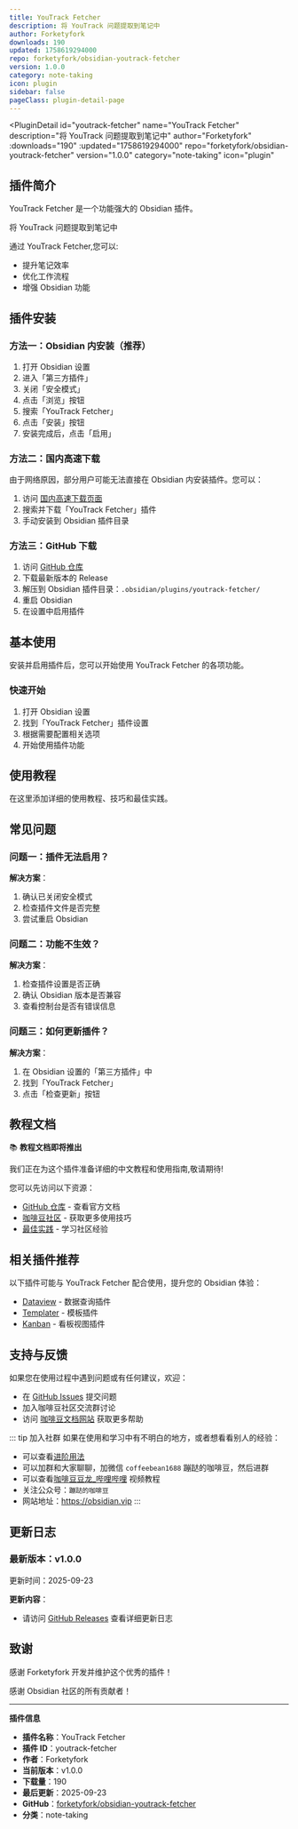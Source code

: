 ```yaml
---
title: YouTrack Fetcher
description: 将 YouTrack 问题提取到笔记中
author: Forketyfork
downloads: 190
updated: 1758619294000
repo: forketyfork/obsidian-youtrack-fetcher
version: 1.0.0
category: note-taking
icon: plugin
sidebar: false
pageClass: plugin-detail-page
---
```


<PluginDetail
  id="youtrack-fetcher"
  name="YouTrack Fetcher"
  description="将 YouTrack 问题提取到笔记中"
  author="Forketyfork"
  :downloads="190"
  :updated="1758619294000"
  repo="forketyfork/obsidian-youtrack-fetcher"
  version="1.0.0"
  category="note-taking"
  icon="plugin"
>

<!-- AUTO_GENERATED_START -->
## 插件简介

YouTrack Fetcher 是一个功能强大的 Obsidian 插件。

将 YouTrack 问题提取到笔记中

通过 YouTrack Fetcher,您可以:

- 提升笔记效率
- 优化工作流程
- 增强 Obsidian 功能

<!-- AUTO_GENERATED_END -->

<!-- AUTO_GENERATED_START -->
## 插件安装

### 方法一：Obsidian 内安装（推荐）

1. 打开 Obsidian 设置
2. 进入「第三方插件」
3. 关闭「安全模式」
4. 点击「浏览」按钮
5. 搜索「YouTrack Fetcher」
6. 点击「安装」按钮
7. 安装完成后，点击「启用」

### 方法二：国内高速下载

由于网络原因，部分用户可能无法直接在 Obsidian 内安装插件。您可以：

1. 访问 [国内高速下载页面](/zh/documentation/obsidian-plugins-download.html)
2. 搜索并下载「YouTrack Fetcher」插件
3. 手动安装到 Obsidian 插件目录

### 方法三：GitHub 下载

1. 访问 [GitHub 仓库](https://github.com/forketyfork/obsidian-youtrack-fetcher)
2. 下载最新版本的 Release
3. 解压到 Obsidian 插件目录：`.obsidian/plugins/youtrack-fetcher/`
4. 重启 Obsidian
5. 在设置中启用插件

## 基本使用

安装并启用插件后，您可以开始使用 YouTrack Fetcher 的各项功能。

### 快速开始

1. 打开 Obsidian 设置
2. 找到「YouTrack Fetcher」插件设置
3. 根据需要配置相关选项
4. 开始使用插件功能

<!-- AUTO_GENERATED_END -->

<!-- CUSTOM_CONTENT_START:tutorial -->
## 使用教程

在这里添加详细的使用教程、技巧和最佳实践。

<!-- CUSTOM_CONTENT_END:tutorial -->

<!-- SHARED_CONTENT_START -->
## 常见问题

### 问题一：插件无法启用？

**解决方案**：
1. 确认已关闭安全模式
2. 检查插件文件是否完整
3. 尝试重启 Obsidian

### 问题二：功能不生效？

**解决方案**：
1. 检查插件设置是否正确
2. 确认 Obsidian 版本是否兼容
3. 查看控制台是否有错误信息

### 问题三：如何更新插件？

**解决方案**：
1. 在 Obsidian 设置的「第三方插件」中
2. 找到「YouTrack Fetcher」
3. 点击「检查更新」按钮

## 教程文档

📚 **教程文档即将推出**

我们正在为这个插件准备详细的中文教程和使用指南,敬请期待!

您可以先访问以下资源：
- [GitHub 仓库](https://github.com/forketyfork/obsidian-youtrack-fetcher) - 查看官方文档
- [咖啡豆社区](/zh/bases/) - 获取更多使用技巧
- [最佳实践](/zh/best-practices/) - 学习社区经验

## 相关插件推荐

以下插件可能与 YouTrack Fetcher 配合使用，提升您的 Obsidian 体验：

- [Dataview](/zh/plugins/dataview.html) - 数据查询插件
- [Templater](/zh/plugins/templater-obsidian.html) - 模板插件
- [Kanban](/zh/plugins/obsidian-kanban.html) - 看板视图插件

## 支持与反馈

如果您在使用过程中遇到问题或有任何建议，欢迎：

- 在 [GitHub Issues](https://github.com/forketyfork/obsidian-youtrack-fetcher/issues) 提交问题
- 加入咖啡豆社区交流群讨论
- 访问 [咖啡豆文档网站](https://obsidian.vip) 获取更多帮助

::: tip 加入社群
如果在使用和学习中有不明白的地方，或者想看看别人的经验：
- 可以查看[进阶用法](/zh/advanced)
- 可以加群和大家聊聊，加微信 `coffeebean1688` 蹦跶的咖啡豆，然后进群
- 可以查看[咖啡豆豆龙_哔哩哔哩](https://space.bilibili.com/618777356) 视频教程
- 关注公众号：`蹦跶的咖啡豆`
- 网站地址：https://obsidian.vip
:::
<!-- SHARED_CONTENT_END -->

<!-- AUTO_GENERATED_START -->
## 更新日志

### 最新版本：v1.0.0

更新时间：2025-09-23

**更新内容**：
- 请访问 [GitHub Releases](https://github.com/forketyfork/obsidian-youtrack-fetcher/releases) 查看详细更新日志

## 致谢

感谢 Forketyfork 开发并维护这个优秀的插件！

感谢 Obsidian 社区的所有贡献者！

---

**插件信息**
- **插件名称**：YouTrack Fetcher
- **插件 ID**：youtrack-fetcher
- **作者**：Forketyfork
- **当前版本**：v1.0.0
- **下载量**：190
- **最后更新**：2025-09-23
- **GitHub**：[forketyfork/obsidian-youtrack-fetcher](https://github.com/forketyfork/obsidian-youtrack-fetcher)
- **分类**：note-taking
<!-- AUTO_GENERATED_END -->

</PluginDetail>

